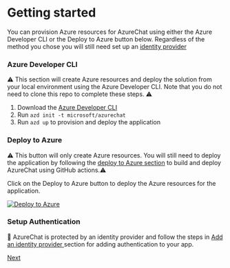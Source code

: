 # Getting started

You can provision Azure resources for AzureChat using either the Azure Developer CLI or the Deploy to Azure button below. Regardless of the method you chose you will still need set up an [identity provider](./5-add-Identity.md)

### Azure Developer CLI

⚠️ This section will create Azure resources and deploy the solution from your local environment using the Azure Developer CLI. Note that you do not need to clone this repo to complete these steps. ⚠️

1. Download the [Azure Developer CLI](https://learn.microsoft.com/en-us/azure/developer/azure-developer-cli/overview)
1. Run `azd init -t microsoft/azurechat`
1. Run `azd up` to provision and deploy the application

### Deploy to Azure

⚠️ This button will only create Azure resources. You will still need to deploy the application by following the [deploy to Azure section](./4-deployto-azure.md) to build and deploy AzureChat using GitHub actions.⚠️

Click on the Deploy to Azure button to deploy the Azure resources for the application.

[![Deploy to Azure](https://aka.ms/deploytoazurebutton)](https://aka.ms/anzappazurechatgpt)

### Setup Authentication

🚨 AzureChat is protected by an identity provider and follow the steps in [Add an identity provider
](./5-add-Identity.md) section for adding authentication to your app.

[Next](/docs/3-run-locally.md)
